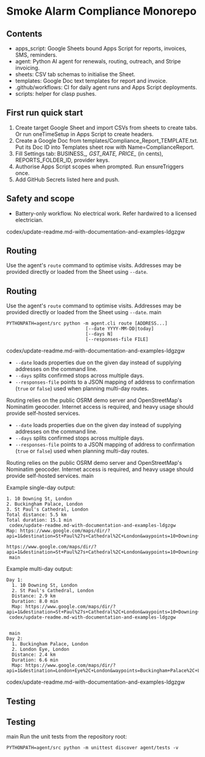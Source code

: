 # Smoke Alarm Compliance Monorepo

## Contents
- apps_script: Google Sheets bound Apps Script for reports, invoices, SMS, reminders.
- agent: Python AI agent for renewals, routing, outreach, and Stripe invoicing.
- sheets: CSV tab schemas to initialise the Sheet.
- templates: Google Doc text templates for report and invoice.
- .github/workflows: CI for daily agent runs and Apps Script deployments.
- scripts: helper for clasp pushes.

## First run quick start
1) Create target Google Sheet and import CSVs from sheets to create tabs. Or run oneTimeSetup in Apps Script to create headers.
2) Create a Google Doc from templates/Compliance_Report_TEMPLATE.txt. Put its Doc ID into Templates sheet row with Name=ComplianceReport.
3) Fill Settings tab: BUSINESS_*, GST_RATE, PRICE_* (in cents), REPORTS_FOLDER_ID, provider keys.
4) Authorise Apps Script scopes when prompted. Run ensureTriggers once.
5) Add GitHub Secrets listed here and push.

## Safety and scope
- Battery-only workflow. No electrical work. Refer hardwired to a licensed electrician.

 codex/update-readme.md-with-documentation-and-examples-ldgzgw
## Routing
Use the agent's `route` command to optimise visits. Addresses may be provided directly or loaded from the Sheet using `--date`.

Routing
-------
Use the agent's ``route`` command to optimise visits. Addresses may be
provided directly or loaded from the Sheet using ``--date``.
 main

```
PYTHONPATH=agent/src python -m agent.cli route [ADDRESS...]
                             [--date YYYY-MM-DD|today]
                             [--days N]
                             [--responses-file FILE]
```

 codex/update-readme.md-with-documentation-and-examples-ldgzgw
- `--date` loads properties due on the given day instead of supplying addresses on the command line.
- `--days` splits confirmed stops across multiple days.
- `--responses-file` points to a JSON mapping of address to confirmation (`true` or `false`) used when planning multi-day routes.

Routing relies on the public OSRM demo server and OpenStreetMap's Nominatim geocoder. Internet access is required, and heavy usage should provide self-hosted services.

- ``--date`` loads properties due on the given day instead of supplying
  addresses on the command line.
- ``--days`` splits confirmed stops across multiple days.
- ``--responses-file`` points to a JSON mapping of address to
  confirmation (``true`` or ``false``) used when planning multi-day
  routes.

Routing relies on the public OSRM demo server and OpenStreetMap's
Nominatim geocoder. Internet access is required, and heavy usage should
provide self-hosted services.
 main

Example single-day output:

```
1. 10 Downing St, London
2. Buckingham Palace, London
3. St Paul's Cathedral, London
Total distance: 5.5 km
Total duration: 15.1 min
 codex/update-readme.md-with-documentation-and-examples-ldgzgw
Map: https://www.google.com/maps/dir/?api=1&destination=St+Paul%27s+Cathedral%2C+London&waypoints=10+Downing+St%2C+London%7CBuckingham+Palace%2C+London

https://www.google.com/maps/dir/?api=1&destination=St+Paul%27s+Cathedral%2C+London&waypoints=10+Downing+St%2C+London%7CBuckingham+Palace%2C+London
 main
```

Example multi-day output:

```
Day 1:
  1. 10 Downing St, London
  2. St Paul's Cathedral, London
  Distance: 2.9 km
  Duration: 8.0 min
  Map: https://www.google.com/maps/dir/?api=1&destination=St+Paul%27s+Cathedral%2C+London&waypoints=10+Downing+St%2C+London
 codex/update-readme.md-with-documentation-and-examples-ldgzgw


 main
Day 2:
  1. Buckingham Palace, London
  2. London Eye, London
  Distance: 2.4 km
  Duration: 6.6 min
  Map: https://www.google.com/maps/dir/?api=1&destination=London+Eye%2C+London&waypoints=Buckingham+Palace%2C+London
```

 codex/update-readme.md-with-documentation-and-examples-ldgzgw
## Testing

Testing
-------
 main
Run the unit tests from the repository root:

```
PYTHONPATH=agent/src python -m unittest discover agent/tests -v
```
